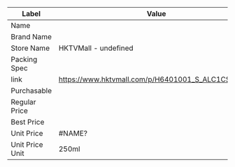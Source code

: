 | Label           | Value                                             |
| --------------- | ------------------------------------------------- |
| Name            |                                                   |
| Brand Name      |                                                   |
| Store Name      | HKTVMall - undefined                              |
| Packing Spec    |                                                   |
| link            | https://www.hktvmall.com/p/H6401001_S_ALC1CS250ML |
| Purchasable     |                                                   |
| Regular Price   |                                                   |
| Best Price      |                                                   |
| Unit Price      | #NAME?                                            |
| Unit Price Unit | 250ml                                             |
